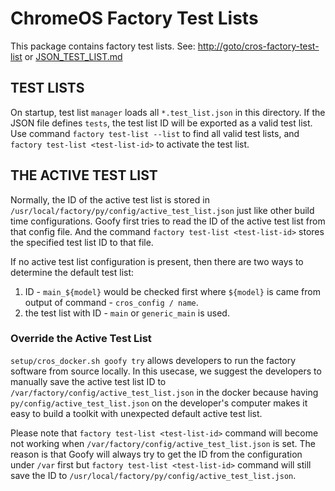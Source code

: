 <!--
 # Copyright 2017 The Chromium OS Authors. All rights reserved.
 # Use of this source code is governed by a BSD-style license that can be
 # found in the LICENSE file.
 -->

ChromeOS Factory Test Lists
===========================
This package contains factory test lists.
See: [http://goto/cros-factory-test-list](http://goto/cros-factory-test-list)
or [JSON_TEST_LIST.md](./JSON_TEST_LIST.md)

TEST LISTS
----------
On startup, test list `manager` loads all `*.test_list.json` in this directory.
If the JSON file defines `tests`, the test list ID will be exported as a valid
test list.  Use command `factory test-list --list` to find all valid test lists,
and `factory test-list <test-list-id>` to activate the test list.

THE ACTIVE TEST LIST
--------------------
Normally, the ID of the active test list is stored in
`/usr/local/factory/py/config/active_test_list.json` just like other build time
configurations.  Goofy first tries to read the ID of the active test list
from that config file.  And the command `factory test-list <test-list-id>`
stores the specified test list ID to that file.

If no active test list configuration is present, then there are two ways to
determine the default test list:

1. ID - `main_${model}` would be checked first where `${model}` is came from
output of command - `cros_config / name`.
2. the test list with ID - `main` or `generic_main` is used.

### Override the Active Test List
`setup/cros_docker.sh goofy try` allows developers to run the factory software
from source locally.  In this usecase, we suggest the developers to manually
save the active test list ID to `/var/factory/config/active_test_list.json`
in the docker because having `py/config/active_test_list.json` on the
developer's computer makes it easy to build a toolkit with unexpected default
active test list.

Please note that `factory test-list <test-list-id>` command will become not
working when `/var/factory/config/active_test_list.json` is set.  The reason
is that Goofy will always try to get the ID from the configuration under `/var`
first but `factory test-list <test-list-id>` command will still save the
ID to `/usr/local/factory/py/config/active_test_list.json`.

